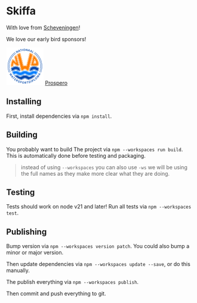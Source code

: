 # Skiffa

With love from [Scheveningen](https://www.youtube.com/live/DaG5JReOYEw?si=Jbe5P41pGgW92AZO)!

We love our early bird sponsors!

[<img src="assets/nawadi.svg" alt="Nationaal Watersportdiploma" width="100" />](https://www.nationaalwatersportdiploma.nl/)
[Prospero](https://prosperoapp.com)

## Installing

First, install dependencies via `npm install`.

## Building

You probably want to build The project via `npm --workspaces run build`. This is automatically done before testing and packaging.

> instead of using `--workspaces` you can also use `-ws` we will be using the full names as they make more clear what they are doing.

## Testing

Tests should work on node v21 and later! Run all tests via `npm --workspaces test`.

## Publishing

Bump version via `npm --workspaces version patch`. You could also bump a minor or major version.

Then update dependencies via `npm --workspaces update --save`, or do this manually.

The publish everything via `npm --workspaces publish`.

Then commit and push everything to git.
